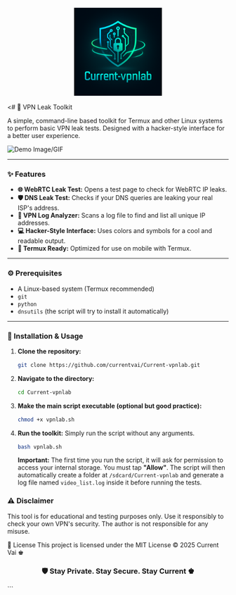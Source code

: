 <p align="center">
  <img src="https://github.com/currentvai/Current-vpnlab/blob/main/assets/logo.png" alt="Current VPN Toolkit Logo" width="200"/>
</p>

<# 🔰 VPN Leak Toolkit

A simple, command-line based toolkit for Termux and other Linux systems to perform basic VPN leak tests. Designed with a hacker-style interface for a better user experience.

![Demo Image/GIF](link_to_your_screenshot.png) <!-- আপনি একটি স্ক্রিনশট তুলে এখানে লিঙ্ক দিতে পারেন -->

---

### ✨ Features

-   **🌐 WebRTC Leak Test:** Opens a test page to check for WebRTC IP leaks.
-   **🛡️ DNS Leak Test:** Checks if your DNS queries are leaking your real ISP's address.
-   **🧠 VPN Log Analyzer:** Scans a log file to find and list all unique IP addresses.
-   **💻 Hacker-Style Interface:** Uses colors and symbols for a cool and readable output.
-   **📱 Termux Ready:** Optimized for use on mobile with Termux.

---

### ⚙️ Prerequisites

-   A Linux-based system (Termux recommended)
-   `git`
-   `python`
-   `dnsutils` (the script will try to install it automatically)

---

### 🚀 Installation & Usage

1.  **Clone the repository:**
    ```bash
    git clone https://github.com/currentvai/Current-vpnlab.git
    ```

2.  **Navigate to the directory:**
    ```bash
    cd Current-vpnlab
    ```

3.  **Make the main script executable (optional but good practice):**
    ```bash
    chmod +x vpnlab.sh
    ```

4.  **Run the toolkit:**
    Simply run the script without any arguments.
    ```bash
    bash vpnlab.sh
    ```
    **Important:** The first time you run the script, it will ask for permission to access your internal storage. You must tap **"Allow"**. The script will then automatically create a folder at `/sdcard/Current-vpnlab` and generate a log file named `video_list.log` inside it before running the tests.
### ⚠️ Disclaimer

This tool is for educational and testing purposes only. Use it responsibly to check your own VPN's security. The author is not responsible for any misuse.

🔐 License
This project is licensed under the MIT License
© 2025 Current Vai ♚

<h3 align="center">🛡️ Stay Private. Stay Secure. Stay Current ♚</h3> ```
